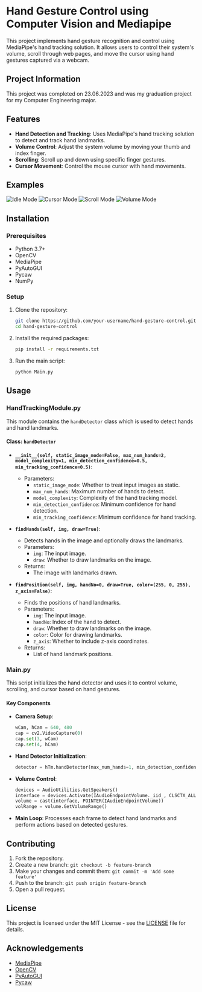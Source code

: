 # Hand Gesture Control using Computer Vision and Mediapipe

This project implements hand gesture recognition and control using MediaPipe's hand tracking solution. It allows users to control their system's volume, scroll through web pages, and move the cursor using hand gestures captured via a webcam.

## Project Information

This project was completed on 23.06.2023 and was my graduation project for my Computer Engineering major.

## Features

- **Hand Detection and Tracking**: Uses MediaPipe's hand tracking solution to detect and track hand landmarks.
- **Volume Control**: Adjust the system volume by moving your thumb and index finger.
- **Scrolling**: Scroll up and down using specific finger gestures.
- **Cursor Movement**: Control the mouse cursor with hand movements.

## Examples

![Idle Mode](path_to_your_demo_gif)
![Cursor Mode](path_to_your_demo_gif)
![Scroll Mode](path_to_your_demo_gif)
![Volume Mode](path_to_your_demo_gif)

## Installation

### Prerequisites

- Python 3.7+
- OpenCV
- MediaPipe
- PyAutoGUI
- Pycaw
- NumPy

### Setup

1. Clone the repository:
    ```bash
    git clone https://github.com/your-username/hand-gesture-control.git
    cd hand-gesture-control
    ```

2. Install the required packages:
    ```bash
    pip install -r requirements.txt
    ```

3. Run the main script:
    ```bash
    python Main.py
    ```

## Usage

### HandTrackingModule.py

This module contains the `handDetector` class which is used to detect hands and hand landmarks.

#### Class: `handDetector`

- **`__init__(self, static_image_mode=False, max_num_hands=2, model_complexity=1, min_detection_confidence=0.5, min_tracking_confidence=0.5)`**:
    - Parameters:
        - `static_image_mode`: Whether to treat input images as static.
        - `max_num_hands`: Maximum number of hands to detect.
        - `model_complexity`: Complexity of the hand tracking model.
        - `min_detection_confidence`: Minimum confidence for hand detection.
        - `min_tracking_confidence`: Minimum confidence for hand tracking.

- **`findHands(self, img, draw=True)`**:
    - Detects hands in the image and optionally draws the landmarks.
    - Parameters:
        - `img`: The input image.
        - `draw`: Whether to draw landmarks on the image.
    - Returns:
        - The image with landmarks drawn.

- **`findPosition(self, img, handNo=0, draw=True, color=(255, 0, 255), z_axis=False)`**:
    - Finds the positions of hand landmarks.
    - Parameters:
        - `img`: The input image.
        - `handNo`: Index of the hand to detect.
        - `draw`: Whether to draw landmarks on the image.
        - `color`: Color for drawing landmarks.
        - `z_axis`: Whether to include z-axis coordinates.
    - Returns:
        - List of hand landmark positions.

### Main.py

This script initializes the hand detector and uses it to control volume, scrolling, and cursor based on hand gestures.

#### Key Components

- **Camera Setup**:
    ```python
    wCam, hCam = 640, 480
    cap = cv2.VideoCapture(0)
    cap.set(3, wCam)
    cap.set(4, hCam)
    ```

- **Hand Detector Initialization**:
    ```python
    detector = hTm.handDetector(max_num_hands=1, min_detection_confidence=0.85, min_tracking_confidence=0.8)
    ```

- **Volume Control**:
    ```python
    devices = AudioUtilities.GetSpeakers()
    interface = devices.Activate(IAudioEndpointVolume._iid_, CLSCTX_ALL, None)
    volume = cast(interface, POINTER(IAudioEndpointVolume))
    volRange = volume.GetVolumeRange()
    ```

- **Main Loop**:
    Processes each frame to detect hand landmarks and perform actions based on detected gestures.

## Contributing

1. Fork the repository.
2. Create a new branch: `git checkout -b feature-branch`
3. Make your changes and commit them: `git commit -m 'Add some feature'`
4. Push to the branch: `git push origin feature-branch`
5. Open a pull request.

## License

This project is licensed under the MIT License - see the [LICENSE](LICENSE) file for details.

## Acknowledgements

- [MediaPipe](https://mediapipe.dev/)
- [OpenCV](https://opencv.org/)
- [PyAutoGUI](https://pyautogui.readthedocs.io/)
- [Pycaw](https://github.com/AndreMiras/pycaw)
